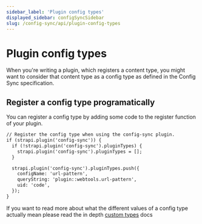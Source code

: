 ```yaml
---
sidebar_label: 'Plugin config types'
displayed_sidebar: configSyncSidebar
slug: /config-sync/api/plugin-config-types
---
```


# Plugin config types

When you're writing a plugin, which registers a content type, you might want to consider that content type as a config type as defined in the Config Sync specification.

## Register a config type programatically

You can register a config type by adding some code to the register function of your plugin.

```md title="register.js"
// Register the config type when using the config-sync plugin.
if (strapi.plugin('config-sync')) {
  if (!strapi.plugin('config-sync').pluginTypes) {
    strapi.plugin('config-sync').pluginTypes = [];
  }

  strapi.plugin('config-sync').pluginTypes.push({
    configName: 'url-pattern',
    queryString: 'plugin::webtools.url-pattern',
    uid: 'code',
  });
}
```

If you want to read more about what the different values of a config type actually mean please read the in depth [custom types](/config-sync/config-types#custom-types) docs